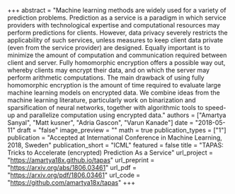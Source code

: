 +++
abstract = "Machine learning methods are widely used for a variety of prediction problems. Prediction as a service is a paradigm in which service providers with technological expertise and computational resources may perform predictions for clients. However, data privacy severely restricts the applicability of such services, unless measures to keep client data private (even from the service provider) are designed. Equally important is to minimize the amount of computation and communication required between client and server. Fully homomorphic encryption offers a possible way out, whereby clients may encrypt their data, and on which the server may perform arithmetic computations. The main drawback of using fully homomorphic encryption is the amount of time required to evaluate large machine learning models on encrypted data. We combine ideas from the machine learning literature, particularly work on binarization and sparsification of neural networks, together with algorithmic tools to speed-up and parallelize computation using encrypted data."
authors = ["Amartya Sanyal", "Matt kusner", "Adria Gascon", "Varun Kanade"]
date = "2018-05-11"
draft = "false"
image_preview = ""
math = true
publication_types = ["1"]
publication = "Accepted at International Conference in Machine Learning, 2018, Sweden"
publication_short = "ICML"
featured = false
title = "TAPAS: Tricks to Accelerate (encrypted) Prediction As a Service"
url_project = "https://amartya18x.github.io/tapas"
url_preprint = "https://arxiv.org/abs/1806.03461"
url_pdf = "https://arxiv.org/pdf/1806.03461"
url_code = "https://github.com/amartya18x/tapas"
+++